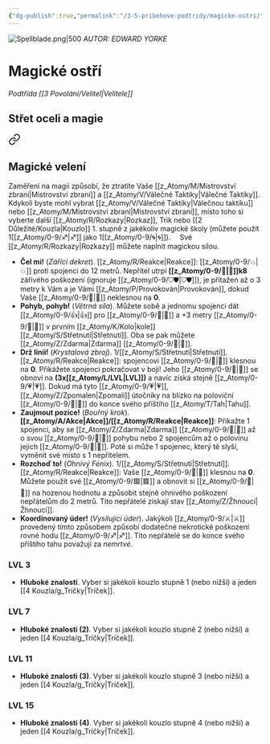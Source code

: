 ```yaml
---
{"dg-publish":true,"permalink":"/3-5-pribehove-podtridy/magicke-ostri/"}
---
```


![Spellblade.png|500](/img/user/z_img/Spellblade.png)
*AUTOR: EDWARD YORKE*
# Magické ostří
*Podtřída [[3 Povolání/Velitel\|Velitele]]*
## **Střet oceli a magie**

<div class="transclusion internal-embed is-loaded"><a class="markdown-embed-link" href="/z-atomy/m/magicke-veleni/" aria-label="Open link"><svg xmlns="http://www.w3.org/2000/svg" width="24" height="24" viewBox="0 0 24 24" fill="none" stroke="currentColor" stroke-width="2" stroke-linecap="round" stroke-linejoin="round" class="svg-icon lucide-link"><path d="M10 13a5 5 0 0 0 7.54.54l3-3a5 5 0 0 0-7.07-7.07l-1.72 1.71"></path><path d="M14 11a5 5 0 0 0-7.54-.54l-3 3a5 5 0 0 0 7.07 7.07l1.71-1.71"></path></svg></a><div class="markdown-embed">




## Magické velení
Zaměření na magii způsobí, že ztratíte Vaše [[z_Atomy/M/Mistrovství zbraní\|Mistrovství zbraní]] a [[z_Atomy/V/Válečné Taktiky\|Válečné Taktiky]]. Kdykoli byste mohl vybrat [[z_Atomy/V/Válečné Taktiky\|Válečnou taktiku]] nebo [[z_Atomy/M/Mistrovství zbraní\|Mistrovství zbraní]], místo toho si vyberte další [[z_Atomy/R/Rozkazy\|Rozkaz]], Trik nebo [[2 Důležité/Kouzla\|Kouzlo]] 1. stupně z jakékoliv magické školy (můžete použít 1[[z_Atomy/0-9/♐\|♐]] jako 1[[z_Atomy/0-9/🌀\|🌀]]). 
⠀
Své [[z_Atomy/R/Rozkazy\|Rozkazy]] můžete naplnit magickou silou.
- **Čel mi!** (*Zářící dekret*). [[z_Atomy/R/Reakce\|Reakce]]: [[z_Atomy/0-9/💥\|💥]] proti spojenci do 12 metrů. Nepřítel utrpí **[[z_Atomy/0-9/💪\|💪]]k8** zářivého poškození (ignoruje [[z_Atomy/0-9/⛉⛊\|⛉⛊]]), je přitažen až o 3 metry k Vám a je Vámi [[z_Atomy/P/Provokován\|Provokován]], dokud Vaše [[z_Atomy/0-9/💖\|💖]] neklesnou na **0**.
⠀
- **Pohyb, pohyb!** (*Větrná síla*). Můžete sobě a jednomu spojenci dát [[z_Atomy/0-9/👍\|👍]] pro [[z_Atomy/0-9/🏁\|🏁]] a +3 metry [[z_Atomy/0-9/🏃\|🏃]] v prvním [[z_Atomy/K/Kolo\|kole]] [[z_Atomy/S/Střetnutí\|Střetnutí]]. Oba se pak můžete [[z_Atomy/Z/Zdarma\|Zdarma]] [[z_Atomy/0-9/🥾\|🥾]].
⠀
- **Drž linii!** (*Krystalová zbroj*). 1/[[z_Atomy/S/Střetnutí\|Střetnutí]]. [[z_Atomy/R/Reakce\|Reakce]]: spojencovi [[z_Atomy/0-9/💖\|💖]] klesnou na **0**. Přikážete spojenci pokračovat v boji! Jeho [[z_Atomy/0-9/💖\|💖]] se obnoví na **(3x[[z_Atomy/L/LVL\|LVL]])** a navíc získá stejně [[z_Atomy/0-9/💗\|💗]]. Dokud má tyto [[z_Atomy/0-9/💗\|💗]], [[z_Atomy/Z/Zpomalen\|Zpomalí]] útočníky na blízko na poloviční [[z_Atomy/0-9/🏃\|🏃]] do konce svého příštího [[z_Atomy/T/Tah\|Tahu]].
⠀
- **Zaujmout pozice!** (*Bouřný krok*). **[[z_Atomy/A/Akce\|Akce]]/[[z_Atomy/R/Reakce\|Reakce]]**: Přikažte 1 spojenci, aby se [[z_Atomy/Z/Zdarma\|Zdarma]] [[z_Atomy/0-9/🥾\|🥾]] až o svou [[z_Atomy/0-9/🏃\|🏃]] pohybu nebo 2 spojencům až o polovinu jejich [[z_Atomy/0-9/🏃\|🏃]]. Poté si může 1 spojenec, který tě slyší, vyměnit své místo s 1 nepřítelem.
⠀
- **Rozchoď to!** (*Ohnivý Fénix*). 1/[[z_Atomy/S/Střetnutí\|Střetnutí]]. [[z_Atomy/R/Reakce\|Reakce]]: Vaše [[z_Atomy/0-9/💖\|💖]] klesnou na **0**. Můžete použít své [[z_Atomy/0-9/🟥\|🟥]] a obnovit si [[z_Atomy/0-9/💖\|💖]] na hozenou hodnotu a způsobit stejně ohnivého poškození nepřátelům do 2 metrů. Tito nepřátelé získají stav [[z_Atomy/Z/Žhnoucí\|Žhnoucí]].
⠀
- **Koordinovaný úder!** (*Vysilující úder*). Jakýkoli [[z_Atomy/0-9/⚔️\|⚔️]] provedený tímto způsobem způsobí dodatečné nekrotické poškození rovné hodu [[z_Atomy/0-9/♐\|♐]]. Tito nepřátelé se do konce svého příštího tahu považují za *nemrtvé*.
⠀

</div></div>

### LVL 3
- **Hluboké znalosti**. Vyber si jakékoli kouzlo stupně 1 (nebo nižší) a jeden [[4 Kouzla/g_Tríčky\|Tríček]].
### LVL 7
- **Hluboké znalosti (2)**. Vyber si jakékoli kouzlo stupně 2 (nebo nižší) a jeden [[4 Kouzla/g_Tríčky\|Tríček]].
### LVL 11
- **Hluboké znalosti (3)**. Vyber si jakékoli kouzlo stupně 3 (nebo nižší) a jeden [[4 Kouzla/g_Tríčky\|Tríček]].
### LVL 15
- **Hluboké znalosti (4)**. Vyber si jakékoli kouzlo stupně 4 (nebo nižší) a jeden [[4 Kouzla/g_Tríčky\|Tríček]].